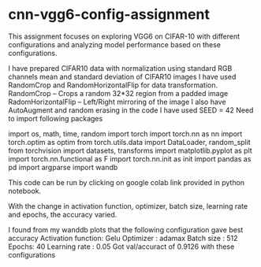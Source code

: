 # cnn-vgg6-config-assignment
This assignment focuses on exploring VGG6 on CIFAR-10 with different configurations
 and analyzing model performance based on these configurations.

I have prepared CIFAR10 data with normalization using standard RGB channels mean and standard deviation of CIFAR10 images
I have used RandomCrop and RandomHorizontalFlip for data transformation. 
RandomCrop – Crops a random 32*32 region from a padded image 
RadomHorizontalFlip – Left/Right mirroring of the image
I also have AutoAugment and random erasing in the code
I have used SEED = 42
Need to import following packages

import os, math, time, random
import torch
import torch.nn as nn
import torch.optim as optim
from torch.utils.data import DataLoader, random_split
from torchvision import datasets, transforms
import matplotlib.pyplot as plt
import torch.nn.functional as F
import torch.nn.init as init
import pandas as pd
import argparse
import wandb


This code can be run by clicking on google colab link provided in python notebook. 

With the change in activation function, optimizer, batch size, learning rate and epochs, the accuracy varied.

I found from my wanddb plots that the following configuration gave best accuracy 
Activation function: Gelu
Optimizer :  adamax
Batch size :  512
Epochs: 40
Learning rate : 0.05
Got val/accuract of 0.9126 with these configurations


